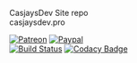 CasjaysDev Site repo  
casjaysdev.pro  
  
[![Patreon](https://img.shields.io/badge/patreon-donate-orange.svg)](https://www.patreon.com/casjay)
[![Paypal](https://img.shields.io/badge/Donate-PayPal-green.svg)](https://www.paypal.me/casjaysdev)  
[![Build Status](https://travis-ci.org/CasjaysDev/casjaysdev.pro.svg?branch=master)](https://travis-ci.org/CasjaysDev/casjaysdev.pro)
[![Codacy Badge](https://api.codacy.com/project/badge/Grade/12696cbf2987413ba97bf8de70bf9c19)](https://www.codacy.com/app/casjay/casjaysdev.pro?utm_source=github.com&amp;utm_medium=referral&amp;utm_content=CasjaysDev/casjaysdev.pro&amp;utm_campaign=Badge_Grade)

